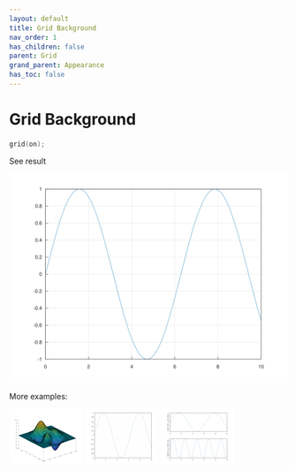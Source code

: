 ```yaml
---
layout: default
title: Grid Background
nav_order: 1
has_children: false
parent: Grid
grand_parent: Appearance
has_toc: false
---
```

# Grid Background

```cpp
grid(on);
```


See result

[![example_grid_1](grid/grid_1.svg)](https://github.com/alandefreitas/matplotplusplus/blob/master/examples/appearance/grid/grid/grid_1.cpp)

More examples:
    
[![example_grid_2](grid/grid_2_thumb.png)](https://github.com/alandefreitas/matplotplusplus/blob/master/examples/appearance/grid/grid/grid_2.cpp)  [![example_grid_3](grid/grid_3_thumb.png)](https://github.com/alandefreitas/matplotplusplus/blob/master/examples/appearance/grid/grid/grid_3.cpp)  [![example_grid_4](grid/grid_4_thumb.png)](https://github.com/alandefreitas/matplotplusplus/blob/master/examples/appearance/grid/grid/grid_4.cpp)

  




<!-- Generated with mdsplit: https://github.com/alandefreitas/mdsplit -->
